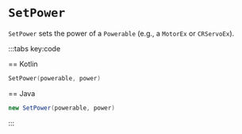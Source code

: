# `SetPower`

`SetPower` sets the power of a `Powerable` (e.g., a `MotorEx` or `CRServoEx`).

:::tabs key:code

== Kotlin

```kotlin
SetPower(powerable, power)
```

== Java

```java
new SetPower(powerable, power)
```

:::
